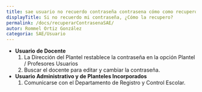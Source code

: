 ```yaml
---
title: sae usuario no recuerdo contraseña contrasena cómo como recupero
displayTitle: Si no recuerdo mi contraseña, ¿Cómo la recupero?
permalink: /docs/recuperarContrasenaSAE/
autor: Rommel Ortiz González
categoria: SAE/Usuario
---
```


- **Usuario de Docente**
    1. La Dirección del Plantel restablece la contraseña en la opción Plantel / Profesores Usuarios
    1. Buscar el docente para editar y cambiar la contraseña.
- **Usuario Administrativo y de Planteles Incorporados**
    1. Comunicarse con el Departamento de Registro y Control Escolar.